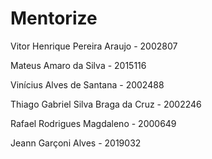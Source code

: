 # Mentorize

Vitor Henrique Pereira Araujo - 2002807

Mateus Amaro da Silva - 2015116

Vinícius Alves de Santana - 2002488

Thiago Gabriel Silva Braga da Cruz - 2002246

Rafael Rodrigues Magdaleno - 2000649

Jeann Garçoni Alves - 2019032